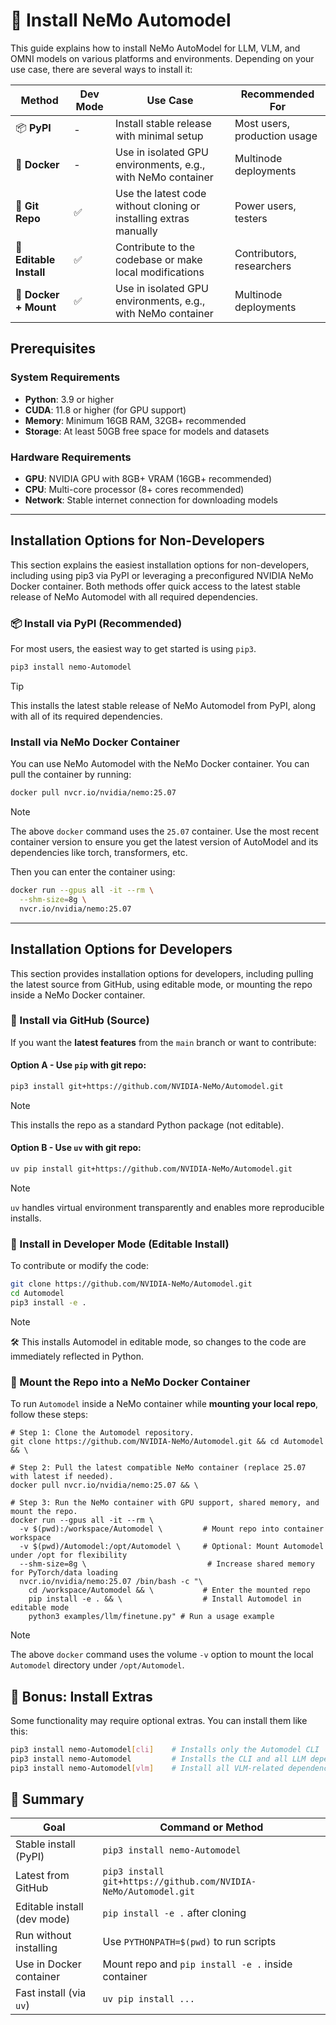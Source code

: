 # 🤖 Install NeMo Automodel

This guide explains how to install NeMo AutoModel for LLM, VLM, and OMNI models on various platforms and environments. Depending on your use case, there are several ways to install it:

| Method                  | Dev Mode | Use Case                                                          | Recommended For             |
| ----------------------- | ---------|----------------------------------------------------------------- | ---------------------------- |
| 📦 **PyPI**             | - | Install stable release with minimal setup                         | Most users, production usage |
| 🐳 **Docker**           | - | Use in isolated GPU environments, e.g., with NeMo container       | Multinode deployments     |
| 🐍 **Git Repo**         | ✅ | Use the latest code without cloning or installing extras manually | Power users, testers         |
| 🧪 **Editable Install** | ✅ | Contribute to the codebase or make local modifications            | Contributors, researchers    |
| 🐳 **Docker + Mount**   | ✅ | Use in isolated GPU environments, e.g., with NeMo container       | Multinode deployments     |
## Prerequisites

### System Requirements
- **Python**: 3.9 or higher
- **CUDA**: 11.8 or higher (for GPU support)
- **Memory**: Minimum 16GB RAM, 32GB+ recommended
- **Storage**: At least 50GB free space for models and datasets

### Hardware Requirements

- **GPU**: NVIDIA GPU with 8GB+ VRAM (16GB+ recommended)
- **CPU**: Multi-core processor (8+ cores recommended)
- **Network**: Stable internet connection for downloading models

---
## Installation Options for Non-Developers
This section explains the easiest installation options for non-developers, including using pip3 via PyPI or leveraging a preconfigured NVIDIA NeMo Docker container. Both methods offer quick access to the latest stable release of NeMo Automodel with all required dependencies.
### 📦 Install via PyPI (Recommended)

For most users, the easiest way to get started is using `pip3`.

```bash
pip3 install nemo-Automodel
```
> [!TIP]
> This installs the latest stable release of NeMo Automodel from PyPI, along with all of its required dependencies.

### Install via NeMo Docker Container
You can use NeMo Automodel with the NeMo Docker container. You can pull the container by running:
```bash
docker pull nvcr.io/nvidia/nemo:25.07
```
> [!NOTE]
> The above `docker` command uses the `25.07` container. Use the most recent container version to ensure you get the latest version of AutoModel and its dependencies like torch, transformers, etc.

Then you can enter the container using:
```bash
docker run --gpus all -it --rm \
  --shm-size=8g \
  nvcr.io/nvidia/nemo:25.07
```

---
## Installation Options for Developers
This section provides installation options for developers, including pulling the latest source from GitHub, using editable mode, or mounting the repo inside a NeMo Docker container.
### 🐍 Install via GitHub (Source)

If you want the **latest features** from the `main` branch or want to contribute:

#### Option A - Use `pip` with git repo:
```bash
pip3 install git+https://github.com/NVIDIA-NeMo/Automodel.git
```
> [!NOTE]
> This installs the repo as a standard Python package (not editable).


#### Option B - Use `uv` with git repo:
```bash
uv pip install git+https://github.com/NVIDIA-NeMo/Automodel.git
```
> [!NOTE]
> `uv` handles virtual environment transparently and enables more reproducible installs.


### 🧪 Install in Developer Mode (Editable Install)
To contribute or modify the code:
```bash
git clone https://github.com/NVIDIA-NeMo/Automodel.git
cd Automodel
pip3 install -e .
```

> [!NOTE]
> 🛠️ This installs Automodel in editable mode, so changes to the code are immediately reflected in Python.


### 🐳 Mount the Repo into a NeMo Docker Container
To run `Automodel` inside a NeMo container while **mounting your local repo**, follow these steps:

```
# Step 1: Clone the Automodel repository.
git clone https://github.com/NVIDIA-NeMo/Automodel.git && cd Automodel && \

# Step 2: Pull the latest compatible NeMo container (replace 25.07 with latest if needed).
docker pull nvcr.io/nvidia/nemo:25.07 && \

# Step 3: Run the NeMo container with GPU support, shared memory, and mount the repo.
docker run --gpus all -it --rm \
  -v $(pwd):/workspace/Automodel \         # Mount repo into container workspace
  -v $(pwd)/Automodel:/opt/Automodel \     # Optional: Mount Automodel under /opt for flexibility
  --shm-size=8g \                           # Increase shared memory for PyTorch/data loading
  nvcr.io/nvidia/nemo:25.07 /bin/bash -c "\
    cd /workspace/Automodel && \           # Enter the mounted repo
    pip install -e . && \                  # Install Automodel in editable mode
    python3 examples/llm/finetune.py" # Run a usage example
```
> [!NOTE]
> The above `docker` command uses the volume `-v` option to mount the local `Automodel` directory
> under `/opt/Automodel`.

## 🧪 Bonus: Install Extras
Some functionality may require optional extras. You can install them like this:
```bash
pip3 install nemo-Automodel[cli]    # Installs only the Automodel CLI
pip3 install nemo-Automodel         # Installs the CLI and all LLM dependencies.
pip3 install nemo-Automodel[vlm]    # Install all VLM-related dependencies.
```

## 📌 Summary
| Goal                        | Command or Method                                               |
| --------------------------- | --------------------------------------------------------------- |
| Stable install (PyPI)       | `pip3 install nemo-Automodel`                                   |
| Latest from GitHub          | `pip3 install git+https://github.com/NVIDIA-NeMo/Automodel.git` |
| Editable install (dev mode) | `pip install -e .` after cloning                                |
| Run without installing      | Use `PYTHONPATH=$(pwd)` to run scripts                          |
| Use in Docker container     | Mount repo and `pip install -e .` inside container              |
| Fast install (via `uv`)     | `uv pip install ...`                                            |
